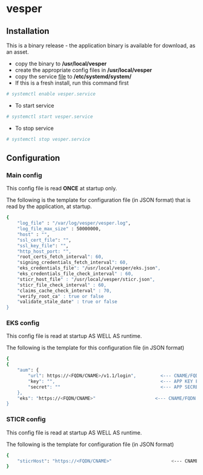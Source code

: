 # vesper

## Installation

This is a binary release - the application binary is available for download, as an asset.
 - copy the binary to **/usr/local/vesper**
 - create the appropriate config files in **/usr/local/vesper**
 - copy the service [file](https://github.com/iris-platform/vesper/tree/master/etc/systemd/system) to **/etc/systemd/system/**
 - If this is a fresh install, run this command first
 ```sh
 # systemctl enable vesper.service
 ```
 - To start service
 ```sh
 # systemctl start vesper.service
 ```
 - To stop service
 ```sh
 # systemctl stop vesper.service
 ```

## Configuration

### Main config

This config file is read **ONCE** at startup only.

The following is the template for configuration file (in JSON format) that is read by the application, at startup.

```sh
{
	"log_file" : "/var/log/vesper/vesper.log",                               <--- RECOMMENDED PATH
	"log_file_max_size" : 50000000,                                          <--- IN BYTES - MAX LOG FILE SIZE BEFORE LOG ROTATION (DEFAULT: 50000000 BYTES)
	"host" : "",                                                             <--- FQDN/IP/HOSTNAME OF THE HOST WHERE THIS APPLICATION IS GOING TO RUN  
	"ssl_cert_file": "",                                                     <--- IF HTTPS IS SUPPORTED, THIS IS ABSOLUTE PATH + FILE NAME
	"ssl_key_file": "",                                                      <--- IF HTTPS IS SUPPORTED, THIS IS ABSOLUTE PATH + FILE NAME
	"http_host_port: "",                                                     <--- (HTTP ONLY) IS APPLICABLE ONLY IF SSL CERT AND KEY FILE IS NOT AVAILABLE
	"root_certs_fetch_interval": 60,                                         <--- INTERVAL IN SECONDS FOR VESPER TO FETCH ROOT CERTS FROM SKS
	"signing_credentials_fetch_interval": 60,                                <--- INTERVAL IN SECONDS FOR VESPER TO FETCH FILENAME AND PRIVATE KEY REQUIRED FOR SIGNING
	"eks_credentials_file": "/usr/local/vesper/eks.json",                    <--- FILE THAT CONTAINS SKS URL + PATH AND TOKEN REQUIRED TO FETCH ROOT CERTS AS WELL AS FILENAME AND PRIVATE KEY REQUIRED FOR SIGNING
	"eks_credentials_file_check_interval" : 60,                              <--- INTERVAL IN MINUTES FOR VESPER TO CHECK AUM URL, KEY, SECRET AND/OR EKS URL HAS CHANGED. SERVER JWT TO CALL EKS APIS IS REFRESHED AS WELL
	"sticr_host_file" : "/usr/local/vesper/sticr.json",                      <--- FILE THAT CONTAINS STICR HOST URL + PATH
	"sticr_file_check_interval" : 60,                                        <--- INTERVAL IN MINUTES FOR VESPER TO CHECK IF SIICR URL HAS CHANGED
	"claims_cache_check_interval" : 70,                                      <--- INTERVAL IN SECONDS FOR VESPER TO CLEAR STALE CACHE DATA
	"verify_root_ca" : true or false                                         <--- (VERIFICATION ONLY) IF FALSE, VERIFICATION, ROOT CERT VALIDATION IS NOT DONE
	"validate_stale_date" : true or false                                    <--- (VERIFICATION ONLY) IF FALSE, STALE DATE VALIDATION IS NOT DONE ON THE IAT VALUE (WHEN CURRENT TIME EXCEEEDS IAT VALUE BY MORE THAN 60 SECONDS)
}
```

### EKS config

This config file is read at startup AS WELL AS runtime.

The following is the template for this configuration file (in JSON format)

```sh
{
{
	"aum": {
		"url": https://<FQDN/CNAME>/v1.1/login",         <--- CNAME/FQDN FOR IRIS AUTHENTICATION SERVICE - - MUST START WITH SCHEME HTTPS://
		"key": "",                                       <--- APP KEY FOR IRIS DOMAIN vesper.service.srv
		"secret": ""                                     <--- APP SECRET FOR IRIS DOMAIN vesper.service.srv
	},
	"eks": "https://<FQDN/CNAME>"                      <--- CNAME/FQDN FOR IRIS ENCRYPTED KEYSTORE SERVICE (EKS) - MUST START WITH SCHEME HTTPS://
}
```

### STICR config

This config file is read at startup AS WELL AS runtime.

The following is the template for configuration file (in JSON format)

```sh
{
	"sticrHost": "https://<FQDN/CNAME>"                      <--- CNAME/FQDN FOR STICR - MUST START WITH SCHEME HTTPS://
}
```
